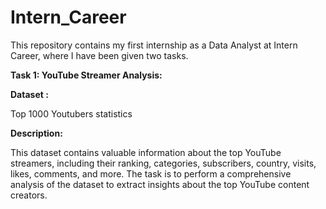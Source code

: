 # Intern_Career
This repository contains my first internship as a Data Analyst at Intern Career, where I have been given two tasks.

**Task 1: YouTube Streamer Analysis:**

**Dataset :**

Top 1000 Youtubers statistics

**Description:**

This dataset contains valuable information about the top YouTube streamers, including their ranking, categories, subscribers, country, visits, likes, comments, and more. The task is to perform a comprehensive analysis of the dataset to extract insights about the top YouTube content creators.


